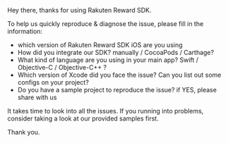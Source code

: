 Hey there, thanks for using Rakuten Reward SDK. 

To help us quickly reproduce & diagnose the issue, please fill in the information:

- which version of Rakuten Reward SDK iOS are you using 
- How did you integrate our SDK? manually / CocoaPods / Carthage?
- What kind of language are you using in your main app? Swift / Objective-C / Objective-C++ ?
- Which version of Xcode did you face the issue? Can you list out some configs on your project?
- Do you have a sample project to reproduce the issue? if YES, please share with us

It takes time to look into all the issues. If you running into problems, consider taking a look at our provided samples first.

Thank you.
